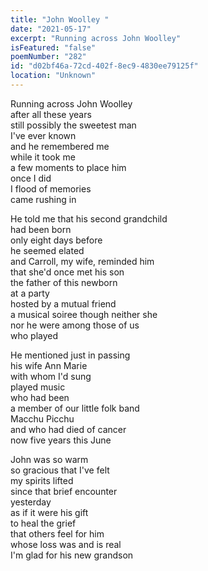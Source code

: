 ```yaml
---
title: "John Woolley "
date: "2021-05-17"
excerpt: "Running across John Woolley"
isFeatured: "false"
poemNumber: "282"
id: "d02bf46a-72cd-402f-8ec9-4830ee79125f"
location: "Unknown"
---
```


Running across John Woolley  
after all these years  
still possibly the sweetest man  
I've ever known  
and he remembered me  
while it took me  
a few moments to place him  
once I did  
I flood of memories  
came rushing in

He told me that his second grandchild  
had been born  
only eight days before  
he seemed elated  
and Carroll, my wife, reminded him  
that she'd once met his son  
the father of this newborn  
at a party  
hosted by a mutual friend  
a musical soiree though neither she  
nor he were among those of us  
who played

He mentioned just in passing  
his wife Ann Marie  
with whom I'd sung  
played music  
who had been  
a member of our little folk band  
Macchu Picchu  
and who had died of cancer  
now five years this June

John was so warm  
so gracious that I've felt  
my spirits lifted  
since that brief encounter  
yesterday  
as if it were his gift  
to heal the grief  
that others feel for him  
whose loss was and is real  
I'm glad for his new grandson
